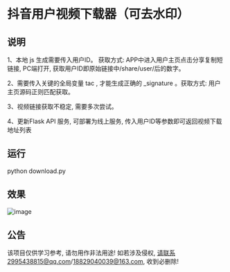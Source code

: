 抖音用户视频下载器（可去水印）
======================

说明
--------

1、本地 js 生成需要传入用户ID。 获取方式: APP中进入用户主页点击分享复制短链接, PC端打开, 获取用户ID即原始链接中/share/user/后的数字。

2、需要传入关键的全局变量 tac , 才能生成正确的 _signature 。获取方式: 用户主页源码正则匹配获取。

3、视频链接获取不稳定, 需要多次尝试。

4、更新Flask API 服务, 可部署为线上服务, 传入用户ID等参数即可返回视频下载地址列表 

运行
--------

  python download.py
  
效果
--------
![image](https://github.com/Esbiya/Douyin/blob/master/view.gif)

公告
--------

该项目仅供学习参考, 请勿用作非法用途! 如若涉及侵权, 请联系2995438815@qq.com/18829040039@163.com, 收到必删除! 

